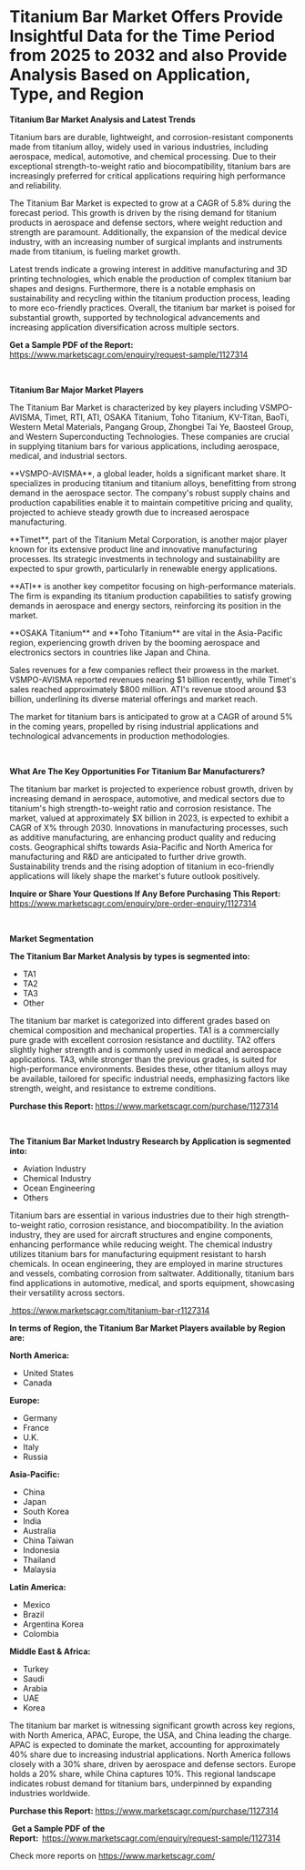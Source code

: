 <p><h1>Titanium Bar Market Offers Provide Insightful Data for the Time Period from 2025 to 2032 and also Provide Analysis Based on Application, Type, and Region</h1></p><p><strong>Titanium Bar Market Analysis and Latest Trends</strong></p>
<p><p>Titanium bars are durable, lightweight, and corrosion-resistant components made from titanium alloy, widely used in various industries, including aerospace, medical, automotive, and chemical processing. Due to their exceptional strength-to-weight ratio and biocompatibility, titanium bars are increasingly preferred for critical applications requiring high performance and reliability.</p><p>The Titanium Bar Market is expected to grow at a CAGR of 5.8% during the forecast period. This growth is driven by the rising demand for titanium products in aerospace and defense sectors, where weight reduction and strength are paramount. Additionally, the expansion of the medical device industry, with an increasing number of surgical implants and instruments made from titanium, is fueling market growth.</p><p>Latest trends indicate a growing interest in additive manufacturing and 3D printing technologies, which enable the production of complex titanium bar shapes and designs. Furthermore, there is a notable emphasis on sustainability and recycling within the titanium production process, leading to more eco-friendly practices. Overall, the titanium bar market is poised for substantial growth, supported by technological advancements and increasing application diversification across multiple sectors.</p></p>
<p><strong>Get a Sample PDF of the Report:&nbsp;</strong> <a href="https://www.marketscagr.com/enquiry/request-sample/1127314?utm_campaign=2213&utm_medium=2&utm_source=Github&utm_content=ia&utm_term=30012025&utm_id=titanium-bar">https://www.marketscagr.com/enquiry/request-sample/1127314</a></p>
<p>&nbsp;</p>
<p><strong>Titanium Bar Major Market Players</strong></p>
<p><p>The Titanium Bar Market is characterized by key players including VSMPO-AVISMA, Timet, RTI, ATI, OSAKA Titanium, Toho Titanium, KV-Titan, BaoTi, Western Metal Materials, Pangang Group, Zhongbei Tai Ye, Baosteel Group, and Western Superconducting Technologies. These companies are crucial in supplying titanium bars for various applications, including aerospace, medical, and industrial sectors.</p><p>**VSMPO-AVISMA**, a global leader, holds a significant market share. It specializes in producing titanium and titanium alloys, benefitting from strong demand in the aerospace sector. The company's robust supply chains and production capabilities enable it to maintain competitive pricing and quality, projected to achieve steady growth due to increased aerospace manufacturing.</p><p>**Timet**, part of the Titanium Metal Corporation, is another major player known for its extensive product line and innovative manufacturing processes. Its strategic investments in technology and sustainability are expected to spur growth, particularly in renewable energy applications. </p><p>**ATI** is another key competitor focusing on high-performance materials. The firm is expanding its titanium production capabilities to satisfy growing demands in aerospace and energy sectors, reinforcing its position in the market.</p><p>**OSAKA Titanium** and **Toho Titanium** are vital in the Asia-Pacific region, experiencing growth driven by the booming aerospace and electronics sectors in countries like Japan and China.</p><p>Sales revenues for a few companies reflect their prowess in the market. VSMPO-AVISMA reported revenues nearing $1 billion recently, while Timet's sales reached approximately $800 million. ATI's revenue stood around $3 billion, underlining its diverse material offerings and market reach.</p><p>The market for titanium bars is anticipated to grow at a CAGR of around 5% in the coming years, propelled by rising industrial applications and technological advancements in production methodologies.</p></p>
<p>&nbsp;</p>
<p><strong>What Are The Key Opportunities For Titanium Bar Manufacturers?</strong></p>
<p><p>The titanium bar market is projected to experience robust growth, driven by increasing demand in aerospace, automotive, and medical sectors due to titanium's high strength-to-weight ratio and corrosion resistance. The market, valued at approximately $X billion in 2023, is expected to exhibit a CAGR of X% through 2030. Innovations in manufacturing processes, such as additive manufacturing, are enhancing product quality and reducing costs. Geographical shifts towards Asia-Pacific and North America for manufacturing and R&D are anticipated to further drive growth. Sustainability trends and the rising adoption of titanium in eco-friendly applications will likely shape the market's future outlook positively.</p></p>
<p><strong>Inquire or Share Your Questions If Any Before Purchasing This Report:</strong> <a href="https://www.marketscagr.com/enquiry/pre-order-enquiry/1127314?utm_campaign=2213&utm_medium=2&utm_source=Github&utm_content=ia&utm_term=30012025&utm_id=titanium-bar">https://www.marketscagr.com/enquiry/pre-order-enquiry/1127314</a></p>
<p>&nbsp;</p>
<p><strong>Market Segmentation</strong></p>
<p><strong>The Titanium Bar Market Analysis by types is segmented into:</strong></p>
<p><ul><li>TA1</li><li>TA2</li><li>TA3</li><li>Other</li></ul></p>
<p><p>The titanium bar market is categorized into different grades based on chemical composition and mechanical properties. TA1 is a commercially pure grade with excellent corrosion resistance and ductility. TA2 offers slightly higher strength and is commonly used in medical and aerospace applications. TA3, while stronger than the previous grades, is suited for high-performance environments. Besides these, other titanium alloys may be available, tailored for specific industrial needs, emphasizing factors like strength, weight, and resistance to extreme conditions.</p></p>
<p><strong>Purchase this Report:&nbsp;</strong><a href="https://www.marketscagr.com/purchase/1127314?utm_campaign=2213&utm_medium=2&utm_source=Github&utm_content=ia&utm_term=30012025&utm_id=titanium-bar">https://www.marketscagr.com/purchase/1127314</a></p>
<p>&nbsp;</p>
<p><strong>The Titanium Bar Market Industry Research by Application is segmented into:</strong></p>
<p><ul><li>Aviation Industry</li><li>Chemical Industry</li><li>Ocean Engineering</li><li>Others</li></ul></p>
<p><p>Titanium bars are essential in various industries due to their high strength-to-weight ratio, corrosion resistance, and biocompatibility. In the aviation industry, they are used for aircraft structures and engine components, enhancing performance while reducing weight. The chemical industry utilizes titanium bars for manufacturing equipment resistant to harsh chemicals. In ocean engineering, they are employed in marine structures and vessels, combating corrosion from saltwater. Additionally, titanium bars find applications in automotive, medical, and sports equipment, showcasing their versatility across sectors.</p></p>
<p><a href="https://www.marketscagr.com/titanium-bar-r1127314?utm_campaign=2213&utm_medium=2&utm_source=Github&utm_content=ia&utm_term=30012025&utm_id=titanium-bar">&nbsp;https://www.marketscagr.com/titanium-bar-r1127314</a></p>
<p><strong>In terms of Region, the Titanium Bar Market Players available by Region are:</strong></p>
<p>
    <p> <strong> North America: </strong>
        <ul>
            <li>United States</li>
            <li>Canada</li>
        </ul>
        </p> 
    <p> <strong> Europe: </strong>
        <ul>
            <li>Germany</li>
            <li>France</li>
            <li>U.K.</li>
            <li>Italy</li>
            <li>Russia</li>
        </ul>
        </p> 
    <p> <strong> Asia-Pacific: </strong>
        <ul>
            <li>China</li>
            <li>Japan</li>
            <li>South Korea</li>
            <li>India</li>
            <li>Australia</li>
            <li>China Taiwan</li>
            <li>Indonesia</li>
            <li>Thailand</li>
            <li>Malaysia</li>
        </ul>
        </p> 
    <p> <strong> Latin America: </strong>
        <ul>
            <li>Mexico</li>
            <li>Brazil</li>
            <li>Argentina Korea</li>
            <li>Colombia</li>
        </ul>
        </p> 
    <p> <strong> Middle East & Africa: </strong>
        <ul>
            <li>Turkey</li>
            <li>Saudi</li>
            <li>Arabia</li>
            <li>UAE</li>
            <li>Korea</li>
        </ul>
    </p>
    </p>
<p><p>The titanium bar market is witnessing significant growth across key regions, with North America, APAC, Europe, the USA, and China leading the charge. APAC is expected to dominate the market, accounting for approximately 40% share due to increasing industrial applications. North America follows closely with a 30% share, driven by aerospace and defense sectors. Europe holds a 20% share, while China captures 10%. This regional landscape indicates robust demand for titanium bars, underpinned by expanding industries worldwide.</p></p>
<p><strong>Purchase this Report: </strong><a href="https://www.marketscagr.com/purchase/1127314?utm_campaign=2213&utm_medium=2&utm_source=Github&utm_content=ia&utm_term=30012025&utm_id=titanium-bar">https://www.marketscagr.com/purchase/1127314</a></p>
<p>&nbsp;<strong>Get a Sample PDF of the Report:&nbsp;&nbsp;</strong><a href="https://www.marketscagr.com/enquiry/request-sample/1127314?utm_campaign=2213&utm_medium=2&utm_source=Github&utm_content=ia&utm_term=30012025&utm_id=titanium-bar">https://www.marketscagr.com/enquiry/request-sample/1127314</a></p>
<p><strong></strong></p>
<p>Check more reports on <a href="https://www.marketscagr.com/?utm_campaign=2213&utm_medium=2&utm_source=Github&utm_content=ia&utm_term=30012025&utm_id=titanium-bar">https://www.marketscagr.com/</a></p>